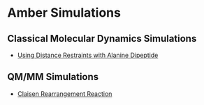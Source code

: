 # Amber Simulations

## Classical Molecular Dynamics Simulations

* [Using Distance Restraints with Alanine Dipeptide](simulation/distance.html)

## QM/MM Simulations

* [Claisen Rearrangement Reaction](simulation/claisen.html)

